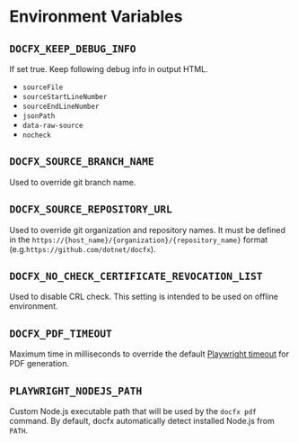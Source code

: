# Environment Variables

## `DOCFX_KEEP_DEBUG_INFO`

If set true. Keep following debug info in output HTML. 
- `sourceFile`
- `sourceStartLineNumber`
- `sourceEndLineNumber`
- `jsonPath`
- `data-raw-source`
- `nocheck`

## `DOCFX_SOURCE_BRANCH_NAME`

Used to override git branch name.

## `DOCFX_SOURCE_REPOSITORY_URL`

Used to override git organization and repository names.
It must be defined in the `https://{host_name}/{organization}/{repository_name}` format (e.g.`https://github.com/dotnet/docfx`).

## `DOCFX_NO_CHECK_CERTIFICATE_REVOCATION_LIST`

Used to disable CRL check.
This setting is intended to be used on offline environment.

## `DOCFX_PDF_TIMEOUT`

Maximum time in milliseconds to override the default [Playwright timeout](https://playwright.dev/docs/api/class-browsercontext#browser-context-set-default-timeout) for PDF generation.

## `PLAYWRIGHT_NODEJS_PATH`

Custom Node.js executable path that will be used by the `docfx pdf` command.
By default, docfx automatically detect installed Node.js from `PATH`.
